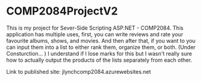 # COMP2084ProjectV2
This is my project for Sever-Side Scripting ASP.NET - COMP2084.
This application has multiple uses, first, you can write reviews and rate your favourite albums, shows, and movies.
And then after that, if you want to you can input them into a list to either rank them, organize them, or both. (Under Consturction... )
I understand if I lose marks for this but I wasn't really sure how to actually output the products of the lists separately from each other.


Link to published site: jlynchcomp2084.azurewebsites.net
